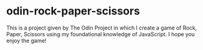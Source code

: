 # odin-rock-paper-scissors
This is a project given by The Odin Project in which I create a game of Rock, Paper, Scissors using my foundational knowledge of JavaScript.
I hope you enjoy the game!
